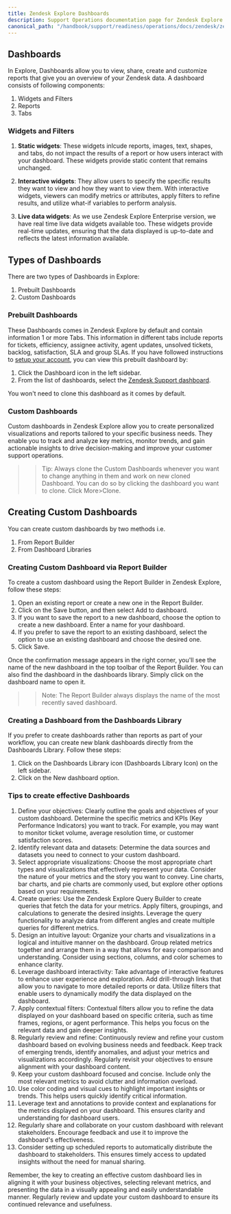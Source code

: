 ```yaml
---
title: Zendesk Explore Dashboards
description: Support Operations documentation page for Zendesk Explore Dashboards
canonical_path: "/handbook/support/readiness/operations/docs/zendesk/zendesk-explore/dashboards"
---
```


## Dashboards

In Explore, Dashboards allow you to view, share, create and customize reports that give you an overview of your Zendesk data.
A dashboard consists of following components:

1. Widgets and Filters
1. Reports
1. Tabs

### Widgets and Filters

1. __Static widgets__: These widgets inlcude reports, images, text, shapes, and tabs, do not impact the results of a report or how users interact with your dashboard. These widgets provide static content that remains unchanged.

1. __Interactive widgets__: They  allow users to specify the specific results they want to view and how they want to view them. With interactive widgets, viewers can modify metrics or attributes, apply filters to refine results, and utilize what-if variables to perform analysis.

1. __Live data widgets__: As we use Zendesk Explore Enterprise version, we have real time live data widgets available too. These widgets provide real-time updates, ensuring that the data displayed is up-to-date and reflects the latest information available.

## Types of Dashboards

There are two types of Dashboards in Explore:

1. Prebuilt Dashboards
2. Custom Dashboards

### Prebuilt Dashboards

These Dashboards comes in Zendesk Explore by default and contain information 1 or more Tabs. This information in different tabs include reports for tickets, efficiency, assignee activity, agent updates, unsolved tickets, backlog, satisfaction, SLA and group SLAs.
If you have followed instructions to [setup your account](~/content/handbook/support/readiness/operations/docs/zendesk/zendesk-explore/setting_up.md), you can view this prebuilt dashboard by:

1. Click the Dashboard icon in the left sidebar.
2. From the list of dashboards, select the [Zendesk Support dashboard](https://gitlab.zendesk.com/explore/dashboard/precanned/00ED29FD6878842D011808EA714C5F470227102AAEF5CC3C1C706E448CF61B73).

You won't need to clone this dashboard as it comes by default.

### Custom Dashboards

Custom dashboards in Zendesk Explore allow you to create personalized visualizations and reports tailored to your specific business needs. They enable you to track and analyze key metrics, monitor trends, and gain actionable insights to drive decision-making and improve your customer support operations.

>> Tip: Always clone the Custom Dashboards whenever you want to change anything in them and work on new cloned Dashboard. You can do so by clicking the dashboard you want to clone. Click More>Clone.

## Creating Custom Dashboards

You can create custom dashboards by two methods i.e.

1. From Report Builder
1. From Dashboard Libraries

### Creating Custom Dashboard via Report Builder

To create a custom dashboard using the Report Builder in Zendesk Explore, follow these steps:

1. Open an existing report or create a new one in the Report Builder.
1. Click on the Save button, and then select Add to dashboard.
1. If you want to save the report to a new dashboard, choose the option to create a new dashboard. Enter a name for your dashboard.
1. If you prefer to save the report to an existing dashboard, select the option to use an existing dashboard and choose the desired one.
1. Click Save.

Once the confirmation message appears in the right corner, you'll see the name of the new dashboard in the top toolbar of the Report Builder. You can also find the dashboard in the dashboards library. Simply click on the dashboard name to open it.

>> Note: The Report Builder always displays the name of the most recently saved dashboard.

### Creating a Dashboard from the Dashboards Library

If you prefer to create dashboards rather than reports as part of your workflow, you can create new blank dashboards directly from the Dashboards Library. Follow these steps:

1. Click on the Dashboards Library icon (Dashboards Library Icon) on the left sidebar.
1. Click on the New dashboard option.

### Tips to create effective Dashboards

1. Define your objectives: Clearly outline the goals and objectives of your custom dashboard. Determine the specific metrics and KPIs (Key Performance Indicators) you want to track. For example, you may want to monitor ticket volume, average resolution time, or customer satisfaction scores.
1. Identify relevant data  and datasets: Determine the data sources and datasets you need to connect to your custom dashboard.
1. Select appropriate visualizations: Choose the most appropriate chart types and visualizations that effectively represent your data. Consider the nature of your metrics and the story you want to convey. Line charts, bar charts, and pie charts are commonly used, but explore other options based on your requirements.
1. Create queries: Use the Zendesk Explore Query Builder to create queries that fetch the data for your metrics. Apply filters, groupings, and calculations to generate the desired insights. Leverage the query functionality to analyze data from different angles and create multiple queries for different metrics.
1. Design an intuitive layout: Organize your charts and visualizations in a logical and intuitive manner on the dashboard. Group related metrics together and arrange them in a way that allows for easy comparison and understanding. Consider using sections, columns, and color schemes to enhance clarity.
1. Leverage dashboard interactivity: Take advantage of interactive features to enhance user experience and exploration. Add drill-through links that allow you to navigate to more detailed reports or data. Utilize filters that enable users to dynamically modify the data displayed on the dashboard.
1. Apply contextual filters: Contextual filters allow you to refine the data displayed on your dashboard based on specific criteria, such as time frames, regions, or agent performance. This helps you focus on the relevant data and gain deeper insights.
1. Regularly review and refine: Continuously review and refine your custom dashboard based on evolving business needs and feedback. Keep track of emerging trends, identify anomalies, and adjust your metrics and visualizations accordingly. Regularly revisit your objectives to ensure alignment with your dashboard content.
1. Keep your custom dashboard focused and concise. Include only the most relevant metrics to avoid clutter and information overload.
1. Use color coding and visual cues to highlight important insights or trends. This helps users quickly identify critical information.
1. Leverage text and annotations to provide context and explanations for the metrics displayed on your dashboard. This ensures clarity and understanding for dashboard users.
1. Regularly share and collaborate on your custom dashboard with relevant stakeholders. Encourage feedback and use it to improve the dashboard's effectiveness.
1. Consider setting up scheduled reports to automatically distribute the dashboard to stakeholders. This ensures timely access to updated insights without the need for manual sharing.

Remember, the key to creating an effective custom dashboard lies in aligning it with your business objectives, selecting relevant metrics, and presenting the data in a visually appealing and easily understandable manner. Regularly review and update your custom dashboard to ensure its continued relevance and usefulness.

